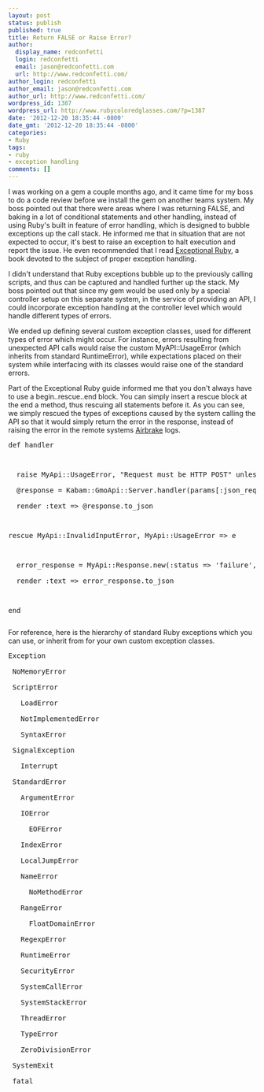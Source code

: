 ```yaml
---
layout: post
status: publish
published: true
title: Return FALSE or Raise Error?
author:
  display_name: redconfetti
  login: redconfetti
  email: jason@redconfetti.com
  url: http://www.redconfetti.com/
author_login: redconfetti
author_email: jason@redconfetti.com
author_url: http://www.redconfetti.com/
wordpress_id: 1387
wordpress_url: http://www.rubycoloredglasses.com/?p=1387
date: '2012-12-20 18:35:44 -0800'
date_gmt: '2012-12-20 18:35:44 -0800'
categories:
- Ruby
tags:
- ruby
- exception handling
comments: []
---
```

<p>I was working on a gem a couple months ago, and it came time for my boss to do a code review before we install the gem on another teams system. My boss pointed out that there were areas where I was returning FALSE, and baking in a lot of conditional statements and other handling, instead of using Ruby's built in feature of error handling, which is designed to bubble exceptions up the call stack. He informed me that in situation that are not expected to occur, it's best to raise an exception to halt execution and report the issue. He even recommended that I read <a href="http://exceptionalruby.com/" target="_blank">Exceptional Ruby</a>, a book devoted to the subject of proper exception handling.</p>
<p>I didn't understand that Ruby exceptions bubble up to the previously calling scripts, and thus can be captured and handled further up the stack. My boss pointed out that since my gem would be used only by a special controller setup on this separate system, in the service of providing an API, I could incorporate exception handling at the controller level which would handle different types of errors.</p>
<p>We ended up defining several custom exception classes, used for different types of error which might occur. For instance, errors resulting from unexpected API calls would raise the custom MyAPI::UsageError (which inherits from standard RuntimeError), while expectations placed on their system while interfacing with its classes would raise one of the standard errors.</p>
<p>Part of the Exceptional Ruby guide informed me that you don't always have to use a begin..rescue..end block. You can simply insert a rescue block at the end a method, thus rescuing all statements before it. As you can see, we simply rescued the types of exceptions caused by the system calling the API so that it would simply return the error in the response, instead of raising the error in the remote systems <a title="Airbrake error aggregator" href="http://airbrake.io/" target="_blank">Airbrake</a> logs.</p>
<pre class="brush:rails">def handler</p>
<p>  raise MyApi::UsageError, "Request must be HTTP POST" unless request.post?<br />
  @response = Kabam::GmoApi::Server.handler(params[:json_request])<br />
  render :text => @response.to_json</p>
<p>rescue MyApi::InvalidInputError, MyApi::UsageError => e</p>
<p>  error_response = MyApi::Response.new(:status => 'failure', :result => e.message)<br />
  render :text => error_response.to_json</p>
<p>end</pre></p>
<p>For reference, here is the hierarchy of standard Ruby exceptions which you can use, or inherit from for your own custom exception classes. </p>
<pre>
Exception<br />
 NoMemoryError<br />
 ScriptError<br />
   LoadError<br />
   NotImplementedError<br />
   SyntaxError<br />
 SignalException<br />
   Interrupt<br />
 StandardError<br />
   ArgumentError<br />
   IOError<br />
     EOFError<br />
   IndexError<br />
   LocalJumpError<br />
   NameError<br />
     NoMethodError<br />
   RangeError<br />
     FloatDomainError<br />
   RegexpError<br />
   RuntimeError<br />
   SecurityError<br />
   SystemCallError<br />
   SystemStackError<br />
   ThreadError<br />
   TypeError<br />
   ZeroDivisionError<br />
 SystemExit<br />
 fatal<br />
</pre></p>

